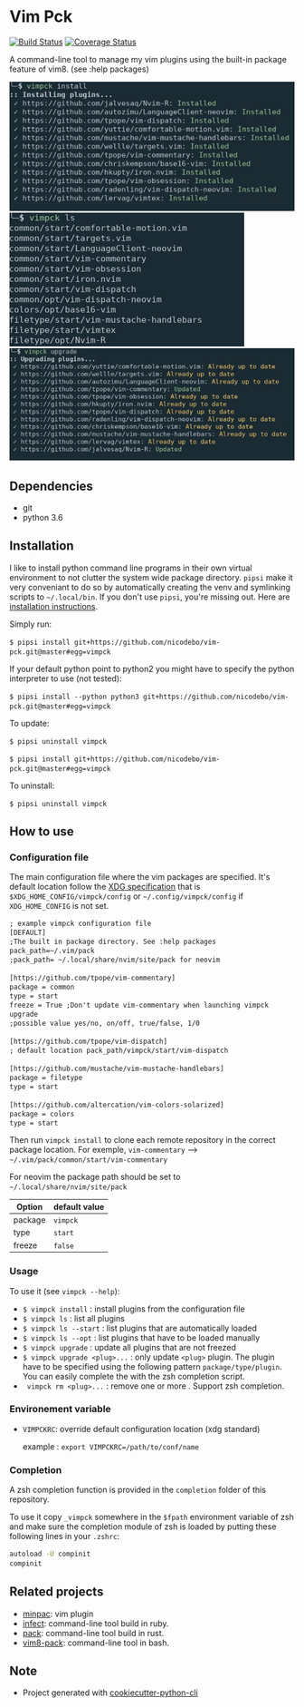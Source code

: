 # Vim Pck

[![Build Status](https://travis-ci.org/nicodebo/vim-pck.svg?branch=master)](https://travis-ci.org/nicodebo/vim-pck)
[![Coverage Status](https://coveralls.io/repos/github/nicodebo/vim-pck/badge.svg?branch=master)](https://coveralls.io/github/nicodebo/vim-pck?branch=master)

A command-line tool to manage my vim plugins using the built-in package
feature of vim8. (see :help packages)

![install_command](screenshot/install.jpg)
![list_command](screenshot/ls.jpg)
![upgrade_command](screenshot/upgrade.jpg)

## Dependencies

* git
* python 3.6

## Installation

I like to install python command line programs in their own virtual environment
to not clutter the system wide package directory. `pipsi` make it very
conveniant to do so by automatically creating the venv and symlinking scripts
to `~/.local/bin`. If you don't use `pipsi`, you're missing out. Here are
[installation instructions](https://github.com/mitsuhiko/pipsi#readme).

Simply run:

`$ pipsi install git+https://github.com/nicodebo/vim-pck.git@master#egg=vimpck`

If your default python point to python2 you might have to specify the python
interpreter to use (not tested):

`$ pipsi install --python python3 git+https://github.com/nicodebo/vim-pck.git@master#egg=vimpck`

To update:

`$ pipsi uninstall vimpck`

`$ pipsi install git+https://github.com/nicodebo/vim-pck.git@master#egg=vimpck`

To uninstall:

`$ pipsi uninstall vimpck`

## How to use

### Configuration file

The main configuration file where the vim packages are
specified. It's default location follow the [XDG specification](https://specifications.freedesktop.org/basedir-spec/basedir-spec-latest.html) that is `$XDG_HOME_CONFIG/vimpck/config` or `~/.config/vimpck/config` if `XDG_HOME_CONFIG` is not set.

```dosini
; example vimpck configuration file
[DEFAULT]
;The built in package directory. See :help packages
pack_path=~/.vim/pack
;pack_path= ~/.local/share/nvim/site/pack for neovim

[https://github.com/tpope/vim-commentary]
package = common
type = start
freeze = True ;Don't update vim-commentary when launching vimpck upgrade
;possible value yes/no, on/off, true/false, 1/0

[https://github.com/tpope/vim-dispatch]
; default location pack_path/vimpck/start/vim-dispatch

[https://github.com/mustache/vim-mustache-handlebars]
package = filetype
type = start

[https://github.com/altercation/vim-colors-solarized]
package = colors
type = start
```

Then run `vimpck install` to clone each remote repository in the correct
package location. For exemple, `vim-commentary` -->
`~/.vim/pack/common/start/vim-commentary`

For neovim the package path should be set to `~/.local/share/nvim/site/pack`

Option | default value
--- | ---
package | `vimpck`
type | `start`
freeze | `false`

### Usage

To use it (see `vimpck --help`):

* `$ vimpck install` : install plugins from the configuration file
* `$ vimpck ls` : list all plugins
* `$ vimpck ls --start` : list plugins that are automatically loaded
* `$ vimpck ls --opt` : list plugins that have to be loaded manually
* `$ vimpck upgrade` : update all plugins that are not freezed
* `$ vimpck upgrade <plug>...` : only update `<plug>` plugin. The plugin have
  to be specified using the following pattern `package/type/plugin`. You can
  easily complete the <plug> with the zsh completion script.
* ` vimpck rm <plug>...` : remove one or more <plug>. Support zsh completion. 

### Environement variable

* `VIMPCKRC`: override default configuration location (xdg standard)

   example : `export VIMPCKRC=/path/to/conf/name`

### Completion

A zsh completion function is provided in the `completion` folder of this
repository.

To use it copy `_vimpck` somewhere in the `$fpath` environment variable of zsh
and make sure the completion module of zsh is loaded by putting these following
lines in your `.zshrc`:

```bash
autoload -U compinit
compinit
```

## Related projects

* [minpac](https://github.com/k-takata/minpac): vim plugin
* [infect](https://github.com/csexton/infect): command-line tool build in ruby.
* [pack](https://github.com/maralla/pack): command-line tool build in rust.
* [vim8-pack](https://github.com/mkarpoff/vim8-pack): command-line tool in
  bash.

## Note

* Project generated with
  [cookiecutter-python-cli](https://github.com/nvie/cookiecutter-python-cli)
